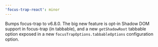 ```yaml
---
'focus-trap-react': minor
---
```


Bumps focus-trap to v6.8.0. The big new feature is opt-in Shadow DOM support in focus-trap (in tabbable), and a new `getShadowRoot` tabbable option exposed in a new `focusTrapOptions.tabbableOptions` configuration option.
